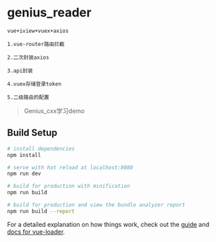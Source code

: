 # genius_reader

```
vue+iview+vuex+axios

1.vue-router路由拦截

2.二次封装axios

3.api封装

4.vuex存储登录token

5.二级路由的配置

```
> Genius_cxx学习demo

## Build Setup

``` bash
# install dependencies
npm install

# serve with hot reload at localhost:8080
npm run dev

# build for production with minification
npm run build

# build for production and view the bundle analyzer report
npm run build --report
```

For a detailed explanation on how things work, check out the [guide](http://vuejs-templates.github.io/webpack/) and [docs for vue-loader](http://vuejs.github.io/vue-loader).
